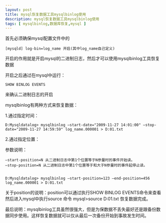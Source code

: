 ```yaml
---
layout: post
title: mysql恢复数据工具mysqlbinlog使用
description: mysql恢复数据工具mysqlbinlog使用
tags: [ mysqlbinlog,数据库恢复,mysql ]
---
```



首先必须确保mysql配置文件中的

	[mysqld] log-bin=log_name 开启(其中log_name自己定义)

开启的作用就是开启mysql的二进制日志，然后才可以使用mysqlbinlog工具恢复数据

开启之后通过在mysql中运行：

	SHOW BINLOG EVENTS

来确认二进制日志的开启

mysqlbinlog有两种方式来恢复数据：

1.通过指定时间：

	D:Mysqldatalog> mysqlbinlog –start-date="2009-11-27 14:01:00" –stop-date="2009-11-27 14:59:59" log_name.000001 > D:01.txt


2.通过指定位置：

参数说明：

	–start-position=N 从二进制日志中第1个位置等于N参量时的事件开始读。
	–stop-position=N 从二进制日志中第1个位置等于和大于N参量时的事件起停止读。


	D:Mysqldatalog> mysqlbinlog –start-position=123 –end-position=456 log_name.000001 > D:01.txt

关于position的说明：position可以通过执行SHOW BINLOG EVENTS命令来查看 然后进入mysql中执行source 命令 mysql>source D:01.txt 恢复数据完成。

最后说明：mysqlbinlog工具虽然很强大，但是为保数据不丢失最好还是跟备份数据同步使用。这样恢复数据就可以仅从最后一次备份开始到事故发生时间。















